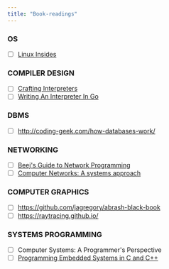 ```yaml
---
title: "Book-readings"
---
```


### OS
- [ ] [Linux Insides](https://0xax.gitbooks.io/linux-insides/content/)

### COMPILER DESIGN
- [ ] [Crafting Interpreters](http://www.craftinginterpreters.com/contents.html)
- [ ] [Writing An Interpreter In Go](https://interpreterbook.com/)

### DBMS
- [ ] http://coding-geek.com/how-databases-work/

### NETWORKING
- [ ] [Beej's Guide to Network Programming](https://beej.us/guide/bgnet/html/)
- [ ] [Computer Networks: A systems approach](https://book.systemsapproach.org/index.html)

### COMPUTER GRAPHICS
- [ ] https://github.com/jagregory/abrash-black-book
- [ ] https://raytracing.github.io/

### SYSTEMS PROGRAMMING
- [ ] Computer Systems: A Programmer's Perspective
- [ ] [Programming Embedded Systems in C and C++](https://barrgroup.com/embedded-systems/books/programming-embedded-systems)